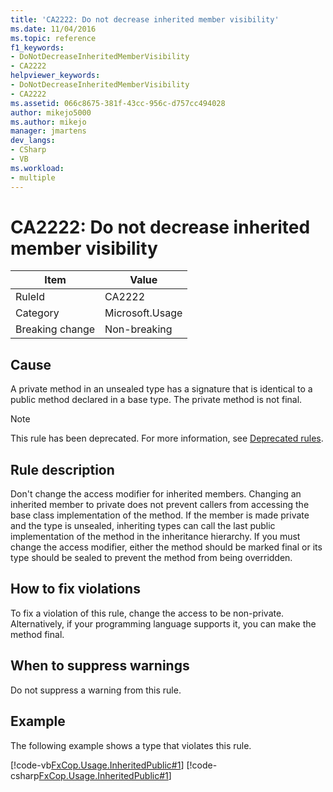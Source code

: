 ```yaml
---
title: 'CA2222: Do not decrease inherited member visibility'
ms.date: 11/04/2016
ms.topic: reference
f1_keywords:
- DoNotDecreaseInheritedMemberVisibility
- CA2222
helpviewer_keywords:
- DoNotDecreaseInheritedMemberVisibility
- CA2222
ms.assetid: 066c8675-381f-43cc-956c-d757cc494028
author: mikejo5000
ms.author: mikejo
manager: jmartens
dev_langs:
- CSharp
- VB
ms.workload:
- multiple
---
```

# CA2222: Do not decrease inherited member visibility

|Item|Value|
|-|-|
|RuleId|CA2222|
|Category|Microsoft.Usage|
|Breaking change|Non-breaking|

## Cause
A private method in an unsealed type has a signature that is identical to a public method declared in a base type. The private method is not final.

> [!NOTE]
> This rule has been deprecated. For more information, see [Deprecated rules](fxcop-unported-deprecated-rules.md).

## Rule description

Don't change the access modifier for inherited members. Changing an inherited member to private does not prevent callers from accessing the base class implementation of the method. If the member is made private and the type is unsealed, inheriting types can call the last public implementation of the method in the inheritance hierarchy. If you must change the access modifier, either the method should be marked final or its type should be sealed to prevent the method from being overridden.

## How to fix violations

To fix a violation of this rule, change the access to be non-private. Alternatively, if your programming language supports it, you can make the method final.

## When to suppress warnings

Do not suppress a warning from this rule.

## Example

The following example shows a type that violates this rule.

[!code-vb[FxCop.Usage.InheritedPublic#1](../code-quality/codesnippet/VisualBasic/ca2222-do-not-decrease-inherited-member-visibility_1.vb)]
[!code-csharp[FxCop.Usage.InheritedPublic#1](../code-quality/codesnippet/CSharp/ca2222-do-not-decrease-inherited-member-visibility_1.cs)]
